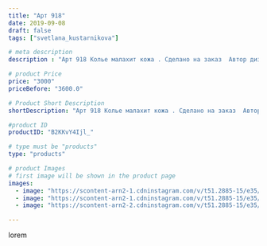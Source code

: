 ```yaml
---
title: "Арт 918"
date: 2019-09-08
draft: false
tags: ["svetlana_kustarnikova"]

# meta description
description : "Арт 918 Колье малахит кожа . Сделано на заказ  Автор дизайна модели mea _ elena _"

# product Price
price: "3000"
priceBefore: "3600.0"

# Product Short Description
shortDescription: "Арт 918 Колье малахит кожа . Сделано на заказ  Автор дизайна модели mea _ elena _"

#product ID
productID: "B2KKvY4Ijl_"

# type must be "products"
type: "products"

# product Images
# first image will be shown in the product page
images:
  - image: "https://scontent-arn2-1.cdninstagram.com/v/t51.2885-15/e35/69082981_118860902530714_5675345106730080661_n.jpg?se=8&tp=1&_nc_ht=scontent-arn2-1.cdninstagram.com&_nc_cat=110&_nc_ohc=twJj0ehyViUAX8686qq&ccb=7-4&oh=58fc424a374f431ae6b053507dcf6985&oe=6082BE50&ig_cache_key=MjEyODU2MTAwMjM4ODg5MTQzMw%3D%3D.2-ccb7-4"
  - image: "https://scontent-arn2-1.cdninstagram.com/v/t51.2885-15/e35/68695394_1325082150988479_8272654143140406197_n.jpg?se=7&tp=1&_nc_ht=scontent-arn2-1.cdninstagram.com&_nc_cat=103&_nc_ohc=dZDlFwQkY0wAX-v_TZD&ccb=7-4&oh=d846e98a32f31d27567daedbb511e3b9&oe=60834407&ig_cache_key=MjEyODU2MTAwMjM5NzI2NjM2Nw%3D%3D.2-ccb7-4"
  - image: "https://scontent-arn2-2.cdninstagram.com/v/t51.2885-15/e35/69214815_512667745970724_1606747488587338322_n.jpg?se=7&tp=1&_nc_ht=scontent-arn2-2.cdninstagram.com&_nc_cat=100&_nc_ohc=8sArHw15CXcAX9sR8Hr&ccb=7-4&oh=9a9a5c4432ab93c45881ad1fd02f5763&oe=6082D805&ig_cache_key=MjEyODU2MTAwMjM4MDQ2NDg0Nw%3D%3D.2-ccb7-4"

---
```

lorem
